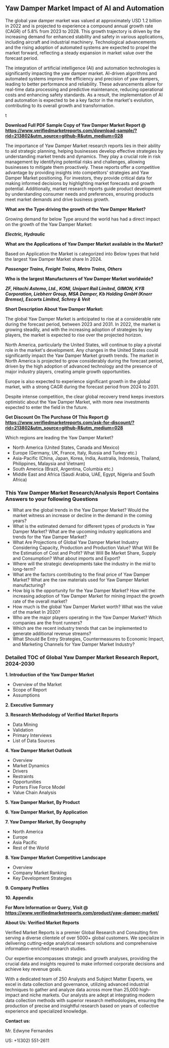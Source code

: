<h2>Yaw Damper Market Impact of AI and Automation</h2><p>The global yaw damper market was valued at approximately USD 1.2 billion in 2022 and is projected to experience a compound annual growth rate (CAGR) of 5.8% from 2023 to 2028. This growth trajectory is driven by the increasing demand for enhanced stability and safety in various applications, including aircraft and industrial machinery. Technological advancements and the rising adoption of automated systems are expected to propel the market forward, reflecting a steady expansion in market value over the forecast period.</p><p>The integration of artificial intelligence (AI) and automation technologies is significantly impacting the yaw damper market. AI-driven algorithms and automated systems improve the efficiency and precision of yaw dampers, leading to better performance and reliability. These advancements allow for real-time data processing and predictive maintenance, reducing operational costs and enhancing safety standards. As a result, the implementation of AI and automation is expected to be a key factor in the market's evolution, contributing to its overall growth and transformation.</p>t</p><p id="" class=""><strong>Download Full PDF Sample Copy of Yaw Damper Market Report @ <a href="https://www.verifiedmarketreports.com/download-sample/?rid=213802&utm_source=github-R&utm_medium=028" target="_blank">https://www.verifiedmarketreports.com/download-sample/?rid=213802&utm_source=github-R&utm_medium=028</a></strong></p><p>The importance of&nbsp;Yaw Damper Market research reports lies in their ability to aid strategic planning, helping businesses develop effective strategies by understanding market trends and dynamics. They play a crucial role in risk management by identifying potential risks and challenges, allowing businesses to mitigate them proactively. These reports offer a competitive advantage by providing insights into competitors' strategies and Yaw Damper Market positioning. For investors, they provide critical data for making informed decisions by highlighting market forecasts and growth potential. Additionally, market research reports guide product development by understanding consumer needs and preferences, ensuring products meet market demands and drive business growth.</p><p><strong>What are the&nbsp;Type driving the growth of the Yaw Damper Market?</strong></p><p id="" class="">Growing demand for below Type around the world has had a direct impact on the growth of the Yaw Damper Market:</p><em><strong>Electric, Hydraulic</strong></em></p><strong>What are the&nbsp;Applications&nbsp;of Yaw Damper Market available in the Market?</strong></p><p id="" class="">Based on Application the Market is categorized into Below types that held the largest Yaw Damper Market share In 2024.</p><em><strong>Passenger Trains, Freight Trains, Metro Trains, Others</strong></em></p><strong>Who is the largest Manufacturers of Yaw Damper Market worldwide?</strong></p><p><em><strong>ZF, Hitachi Astemo, Ltd., KONI, Unipart Rail Limited, GIMON, KYB Corporation, Liebherr Group, MSA Damper, Kb Holding GmbH (Knorr Bremse), Escorts Limited, Schrey & Veit</strong></em></p><p id="" class=""><strong>Short Description About Yaw Damper Market:</strong></p><p>The global Yaw Damper Market is anticipated to rise at a considerable rate during the forecast period, between 2023 and 2031. In 2022, the market is growing steadily, and with the increasing adoption of strategies by key players, the market is expected to rise over the projected horizon.</p><p>North America, particularly the United States, will continue to play a pivotal role in the market's development. Any changes in the United States could significantly impact the Yaw Damper Market growth trends. The market in North America is projected to grow considerably during the forecast period, driven by the high adoption of advanced technology and the presence of major industry players, creating ample growth opportunities.</p><p>Europe is also expected to experience significant growth in the global market, with a strong CAGR during the forecast period from 2024 to 2031.</p><p>Despite intense competition, the clear global recovery trend keeps investors optimistic about the Yaw Damper Market, with more new investments expected to enter the field in the future.</p><p id="" class=""><strong>Get Discount On The Purchase Of This Report @ <a href="https://www.verifiedmarketreports.com/ask-for-discount/?rid=213802&utm_source=github-R&utm_medium=028" target="_blank">https://www.verifiedmarketreports.com/ask-for-discount/?rid=213802&utm_source=github-R&utm_medium=028</a></strong></p>Which regions are leading the Yaw Damper Market?</p><ul><li>North America (United States, Canada and Mexico)</li><li>Europe (Germany, UK, France, Italy, Russia and Turkey etc.)</li><li>Asia-Pacific (China, Japan, Korea, India, Australia, Indonesia, Thailand, Philippines, Malaysia and Vietnam)</li><li>South America (Brazil, Argentina, Columbia etc.)</li><li>Middle East and Africa (Saudi Arabia, UAE, Egypt, Nigeria and South Africa)</li></ul><h3 id="" class="">This Yaw Damper Market Research/Analysis Report Contains Answers to your following Questions</h3><ul><li>What are the global trends in the Yaw Damper Market? Would the market witness an increase or decline in the demand in the coming years?</li><li>What is the estimated demand for different types of products in Yaw Damper Market? What are the upcoming industry applications and trends for the Yaw Damper Market?</li><li>What Are Projections of Global Yaw Damper Market Industry Considering Capacity, Production and Production Value? What Will Be the Estimation of Cost and Profit? What Will Be Market Share, Supply and Consumption? What about imports and Export?</li><li>Where will the strategic developments take the industry in the mid to long-term?</li><li>What are the factors contributing to the final price of Yaw Damper Market? What are the raw materials used for Yaw Damper Market manufacturing?</li><li>How big is the opportunity for the Yaw Damper Market? How will the increasing adoption of Yaw Damper Market for mining impact the growth rate of the overall market?</li><li>How much is the global Yaw Damper Market worth? What was the value of the market In 2020?</li><li>Who are the major players operating in the Yaw Damper Market? Which companies are the front runners?</li><li>Which are the recent industry trends that can be implemented to generate additional revenue streams?</li><li>What Should Be Entry Strategies, Countermeasures to Economic Impact, and Marketing Channels for Yaw Damper Market Industry?</li></ul><h3 id="" class="">Detailed TOC of Global Yaw Damper Market Research Report, 2024-2030</h3><p id="" class=""><strong>1. Introduction of the Yaw Damper Market</strong></p><ul><li>Overview of the Market</li><li>Scope of Report</li><li>Assumptions</li></ul><p id="" class=""><strong>2. Executive Summary</strong></p><p id="" class=""><strong>3. Research Methodology of Verified Market Reports</strong></p><ul><li>Data Mining</li><li>Validation</li><li>Primary Interviews</li><li>List of Data Sources</li></ul><p id="" class=""><strong>4. Yaw Damper Market Outlook</strong></p><ul><li>Overview</li><li>Market Dynamics</li><li>Drivers</li><li>Restraints</li><li>Opportunities</li><li>Porters Five Force Model</li><li>Value Chain Analysis</li></ul><p id="" class=""><strong>5. Yaw Damper Market, By Product</strong></p><p id="" class=""><strong>6. Yaw Damper Market, By Application</strong></p><p id="" class=""><strong>7. Yaw Damper Market, By Geography</strong></p><ul><li>North America</li><li>Europe</li><li>Asia Pacific</li><li>Rest of the World</li></ul><p id="" class=""><strong>8. Yaw Damper Market Competitive Landscape</strong></p><ul><li>Overview</li><li>Company Market Ranking</li><li>Key Development Strategies</li></ul><p id="" class=""><strong>9. Company Profiles</strong></p><p id="" class=""><strong>10. Appendix</strong></p><p id="" class=""><strong>For More Information or Query, Visit @ <a href="https://www.verifiedmarketreports.com/product/yaw-damper-market/" target="_blank">https://www.verifiedmarketreports.com/product/yaw-damper-market/</a></strong></p><p id="" class=""><strong>About Us: Verified Market Reports</strong></p><p id="" class="">Verified Market Reports is a premier Global Research and Consulting firm serving a diverse clientele of over 5000+ global customers. We specialize in delivering cutting-edge analytical research solutions and comprehensive information-enriched research studies.</p><p id="" class="">Our expertise encompasses strategic and growth analyses, providing the crucial data and insights required to make informed corporate decisions and achieve key revenue goals.</p><p id="" class="">With a dedicated team of 250 Analysts and Subject Matter Experts, we excel in data collection and governance, utilizing advanced industrial techniques to gather and analyze data across more than 25,000 high-impact and niche markets. Our analysts are adept at integrating modern data collection methods with superior research methodologies, ensuring the production of precise and insightful research based on years of collective experience and specialized knowledge.</p><p id="" class=""><strong>Contact us:</strong></p><p id="" class="">Mr. Edwyne Fernandes</p><p id="" class="">US: +1(302) 551-2611</p>